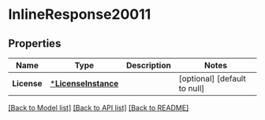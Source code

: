 # InlineResponse20011

## Properties
Name | Type | Description | Notes
------------ | ------------- | ------------- | -------------
**License** | [***LicenseInstance**](LicenseInstance.md) |  | [optional] [default to null]

[[Back to Model list]](../README.md#documentation-for-models) [[Back to API list]](../README.md#documentation-for-api-endpoints) [[Back to README]](../README.md)


